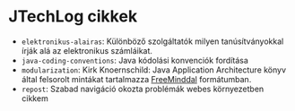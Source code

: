 JTechLog cikkek
===============

- `elektronikus-alairas`: Különböző szolgáltatók milyen tanúsítványokkal írják alá az elektronikus számláikat.
- `java-coding-conventions`: Java kódolási konvenciók fordítása
- `modularization`: Kirk Knoernschild: Java Application Architecture könyv által felsorolt mintákat tartalmazza [FreeMinddal](http://freemind.sourceforge.net)
  formátumban.
- `repost`: Szabad navigáció okozta problémák webes környezetben cikkem